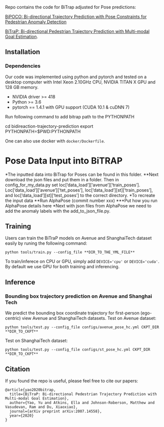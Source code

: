 Repo contains the code for BiTrap adjusted for Pose predictions:

[BiPOCO: Bi-directional Trajectory Prediction with Pose Constraints for
Pedestrian Anomaly Detection]()

[BiTraP: Bi-directional Pedestrian Trajectory Prediction with Multi-modal Goal Estimation](https://arxiv.org/abs/2007.14558).



## Installation
### Dependencies
Our code was implemented using python and pytorch and tested on a desktop computer with Intel Xeon 2.10GHz CPU, NVIDIA TITAN X GPU and 128 GB memory.

* NVIDIA driver >= 418
* Python >= 3.6
* pytorch == 1.4.1 with GPU support (CUDA 10.1 & cuDNN 7)

Run following command to add bitrap path to the PYTHONPATH

  cd bidireaction-trajectory-prediction
  export PYTHONPATH=$PWD:PYTHONPATH

One can also use docker with `docker/Dockerfile`. 
# Pose Data Input into BiTRAP
*The inputted data into BiTrap for Poses can be found in this folder.
**Next download the json files and put them in a folder. Then in config_for_my_data.py set loc[‘data_load’][‘avenue’][‘train_poses’].  Loc[‘data_load’][‘avenue’][‘tet_poses’],  loc[‘data_load’][st][‘train_poses’], and  loc[‘data_load’][st][‘test_poses’] to the correct directory.
*To recreate the input data
**Run AlphaPose (commit number xxx)
***Put how you run AlphaPose details here
*Next with json files from AlphaPose we need to add the anomaly labels with the add_to_json_file.py.


## Training
Users can train the BiTraP models on Avenue and ShanghaiTech dataset easily by runing the following command:
```
python tools/train.py --config_file **DIR_TO_THE_YML_FILE** 
```


To train/inferece on CPU or GPU, simply add `DEVICE='cpu'` or  `DEVICE='cuda'`. By default we use GPU for both training and inferencing.

## Inference 


### Bounding box trajectory prediction on Avenue and Shanghai Tech
We predict the bounding box coordinate trajectory for first-person (ego-centric) view Avenue and ShanghaiTech datasets.
Test on Avenue dataset:
```
python tools/test.py --config_file configs/avenue_pose_hc.yml CKPT_DIR **DIR_TO_CKPT**

```

Test on ShanghaiTech dataset:
```
python tools/test.py --config_file configs/st_pose_hc.yml CKPT_DIR **DIR_TO_CKPT**
```

## Citation

If you found the repo is useful, please feel free to cite our papers:
```
@article{yao2020bitrap,
  title={BiTraP: Bi-directional Pedestrian Trajectory Prediction with Multi-modal Goal Estimation},
  author={Yao, Yu and Atkins, Ella and Johnson-Roberson, Matthew and Vasudevan, Ram and Du, Xiaoxiao},
  journal={arXiv preprint arXiv:2007.14558},
  year={2020}
}
```
